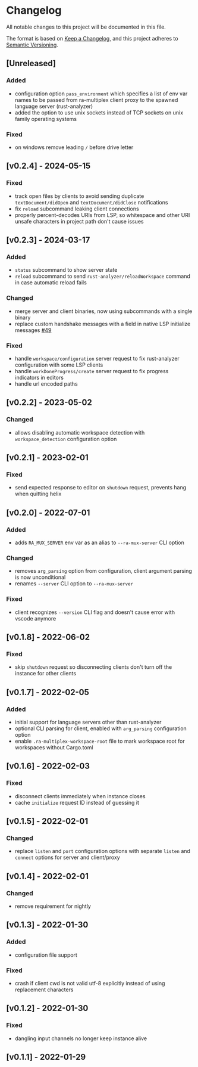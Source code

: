# Changelog

All notable changes to this project will be documented in this file.

The format is based on [Keep a Changelog](https://keepachangelog.com/en/1.1.0/),
and this project adheres to [Semantic Versioning](https://semver.org/spec/v2.0.0.html).


## [Unreleased]

### Added
- configuration option `pass_environment` which specifies a list of env var names to be passed from ra-multiplex client proxy to the spawned language server (rust-analyzer)
- added the option to use unix sockets instead of TCP sockets on unix family operating systems

### Fixed
- on windows remove leading `/` before drive letter


## [v0.2.4] - 2024-05-15

### Fixed
- track open files by clients to avoid sending duplicate `textDocument/didOpen` and `textDocument/didClose` notifications
- fix `reload` subcommand leaking client connections
- properly percent-decodes URIs from LSP, so whitespace and other URI unsafe characters in project path don't cause issues


## [v0.2.3] - 2024-03-17

### Added
- `status` subcommand to show server state
- `reload` subcommand to send `rust-analyzer/reloadWorkspace` command in case automatic reload fails

### Changed
- merge server and client binaries, now using subcommands with a single binary
- replace custom handshake messages with a field in native LSP initialize messages [#49](https://github.com/pr2502/ra-multiplex/pull/49)

### Fixed
- handle `workspace/configuration` server request to fix rust-analyzer configuration with some LSP clients
- handle `workDoneProgress/create` server request to fix progress indicators in editors
- handle url encoded paths


## [v0.2.2] - 2023-05-02

### Changed
- allows disabling automatic workspace detection with `workspace_detection` configuration option


## [v0.2.1] - 2023-02-01

### Fixed
- send expected response to editor on `shutdown` request, prevents hang when quitting helix


## [v0.2.0] - 2022-07-01

### Added
- adds `RA_MUX_SERVER` env var as an alias to `--ra-mux-server` CLI option

### Changed
- removes `arg_parsing` option from configuration, client argument parsing is now unconditional
- renames `--server` CLI option to `--ra-mux-server`

### Fixed
- client recognizes `--version` CLI flag and doesn't cause error with vscode anymore


## [v0.1.8] - 2022-06-02

### Fixed
- skip `shutdown` request so disconnecting clients don't turn off the instance for other clients


## [v0.1.7] - 2022-02-05

### Added
- initial support for language servers other than rust-analyzer
- optional CLI parsing for client, enabled with `arg_parsing` configuration option
- enable `.ra-multiplex-workspace-root` file to mark workspace root for workspaces without Cargo.toml


## [v0.1.6] - 2022-02-03

### Fixed
- disconnect clients immediately when instance closes
- cache `initialize` request ID instead of guessing it


## [v0.1.5] - 2022-02-01

### Changed
- replace `listen` and `port` configuration options with separate `listen` and `connect` options for server and client/proxy



## [v0.1.4] - 2022-02-01

### Changed
- remove requirement for nightly


## [v0.1.3] - 2022-01-30

### Added
- configuration file support

### Fixed
- crash if client cwd is not valid utf-8 explicitly instead of using replacement characters


## [v0.1.2] - 2022-01-30

### Fixed
- dangling input channels no longer keep instance alive

## [v0.1.1] - 2022-01-29
